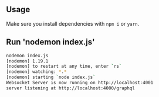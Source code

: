 ## Usage

Make sure you install dependencies with `npm i` or `yarn`.

## Run 'nodemon index.js'

```bash
nodemon index.js
[nodemon] 1.19.1
[nodemon] to restart at any time, enter `rs`
[nodemon] watching: *.*
[nodemon] starting `node index.js`
Websocket Server is now running on http://localhost:4001
server listening at http://localhost:4000/graphql
```
